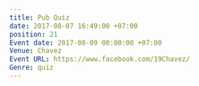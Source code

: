 ```yaml
---
title: Pub Quiz
date: 2017-08-07 16:49:00 +07:00
position: 21
Event date: 2017-08-09 00:00:00 +07:00
Venue: Chavez
Event URL: https://www.facebook.com/19Chavez/
Genre: quiz
---
```


